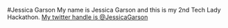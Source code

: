 #Jessica Garson
My name is Jessica Garson and this is my 2nd Tech Lady Hackathon. [My twitter handle is @JessicaGarson](www.twitter.com/jessicagarson)

